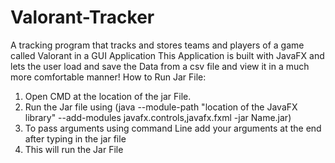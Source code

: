 # Valorant-Tracker
A tracking program that tracks and stores teams and players of a game called Valorant in a GUI Application This Application is built with JavaFX and lets the user load and save the Data from a csv file and view it in a much more comfortable manner!
How to Run Jar File:
1. Open CMD at the location of the jar File.
2. Run the Jar file using (java --module-path "location of the JavaFX library" --add-modules javafx.controls,javafx.fxml -jar Name.jar)
3. To pass arguments using command Line add your arguments at the end after typing in the jar file
4. This will run the Jar File
